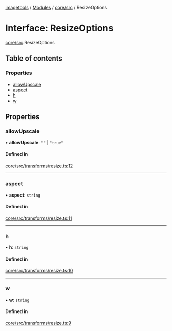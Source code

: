 [imagetools](../README.md) / [Modules](../modules.md) / [core/src](../modules/core_src.md) / ResizeOptions

# Interface: ResizeOptions

[core/src](../modules/core_src.md).ResizeOptions

## Table of contents

### Properties

- [allowUpscale](core_src.ResizeOptions.md#allowupscale)
- [aspect](core_src.ResizeOptions.md#aspect)
- [h](core_src.ResizeOptions.md#h)
- [w](core_src.ResizeOptions.md#w)

## Properties

### allowUpscale

• **allowUpscale**: ``""`` \| ``"true"``

#### Defined in

[core/src/transforms/resize.ts:12](https://github.com/JonasKruckenberg/imagetools/blob/488aa33/packages/core/src/transforms/resize.ts#L12)

___

### aspect

• **aspect**: `string`

#### Defined in

[core/src/transforms/resize.ts:11](https://github.com/JonasKruckenberg/imagetools/blob/488aa33/packages/core/src/transforms/resize.ts#L11)

___

### h

• **h**: `string`

#### Defined in

[core/src/transforms/resize.ts:10](https://github.com/JonasKruckenberg/imagetools/blob/488aa33/packages/core/src/transforms/resize.ts#L10)

___

### w

• **w**: `string`

#### Defined in

[core/src/transforms/resize.ts:9](https://github.com/JonasKruckenberg/imagetools/blob/488aa33/packages/core/src/transforms/resize.ts#L9)
